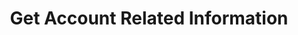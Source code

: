 ---
title: Get Account Related Information
position_number: 1
type: get
description: /v1/future-u/user/account/info
content_markdown: |-

                #### **Limit Flow Rules**

                200/s/apikey
left_code_blocks:
    -
        code_block: "public void getMarketConfig() {\r\n\tString text = HttpUtil.get(URL + \"/data/api/user/v1/getMarketConfig\");\r\n\tSystem.out.println(text);\r\n}"
        title: Java
        language: java
right_code_blocks:
    - code_block: |-
        {
         "msgInfo": {
            "code": "",
            "msg": ""
          },
          "msg": "",
          "data": {
            "accountId": 0, //Account ID
            "allowOpenPosition": false, //Is it possible to open position
            "allowTrade": false, //Is it possible to trade
            "allowTransfer": false, //Is it possible to transfer
            "openTime": "", //Opening time
            "state": 0, //User status
            "userId": 0 //User ID
          },
          "code": 200
        }
      title: Response
      language: json
---